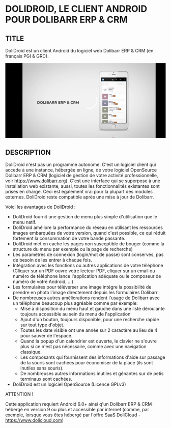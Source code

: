 # DOLIDROID, LE CLIENT ANDROID POUR DOLIBARR ERP & CRM

## TITLE
DoliDroid est un client Android du logiciel web Dolibarr ERP & CRM (en français PGI & GRC).

[<img src="img/DoliDroid_video.webp">](https://www.youtube.com/watch?v=hJSXQj_KeE0)

## DESCRIPTION
DoliDroid n'est pas un programme autonome. C'est un logiciel client qui accède à une instance, hébergée en ligne, de votre logiciel OpenSource Dolibarr ERP & CRM (logiciel de gestion de votre activité professionnelle, voir https://www.dolibarr.org).
C'est une interface qui se superpose à une installation web existante, aussi, toutes les fonctionnalités existantes sont prises en charge. Ceci est également vrai pour la plupart des modules externes. DoliDroid reste compatible après une mise à jour de Dolibarr.

Voici les avantages de DoliDroid :
- DoliDroid fournit une gestion de menu plus simple d'utilisation que le menu natif.
- DoliDroid améliore la performance du réseau en utilisant les ressources images embarquées de votre version, quand c'est possible, ce qui réduit fortement la consommation de votre bande passante.
- DoliDroid met en cache les pages non susceptible de bouger (comme la structure du menu par exemple ou la page de recherche)
- Les paramètres de connexion (login/mot de passe) sont conservés, pas de besoin de les entrer à chaque fois.
- Intégration avec les fonctions ou autres applications de votre téléphone (Cliquer sur un PDF ouvre votre lecteur PDF, cliquer sur un email ou numéro de téléphone lance l'application adéquate ou le composeur de numéro de votre Android, ...)
- Les formulaires pour téléverser une image intégre la possibilité de prendre en photo l'image directement depuis les formulaires Dolibarr.
- De nombreuses autres améliorations rendent l'usage de Dolibarr avec un téléphone beaucoup plus agréable comme par exemple:
  * Mise à disposition du menu haut et gauche dans une liste déroulante toujours accessible au sein du menu de l'application
  * Ajout d'un bouton, toujours disponible, pour une recherche rapide sur tout type d'objet.
  * Toutes les date visible ont une année sur 2 caractère au lieu de 4 pour sauver de l'espace.
  * Quand la popup d'un calendrier est ouverte, le clavier ne s'ouvre plus si ce n'est pas nécessaire, comme avec une navigation classique.
  * Les composants qui fournissent des informations d'aide sur passage de la souris sont cachées pour économiser de la place (ils sont inutiles sans souris).
  * De nombreuses autres informations inutiles et génantes sur de petis terminaux sont cachées.
- DoliDroid est un logiciel OpenSource (Licence GPLv3)

ATTENTION !

Cette application requiert Android 6.0+ ainsi q'un Dolibarr ERP & CRM hébergé en version 9 ou plus et accessible par internet (comme, par exemple, lorsque vous êtes hébergé par l'offre SaaS DoliCloud - https://www.dolicloud.com)
